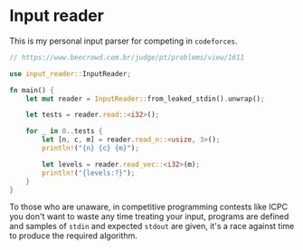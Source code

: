 # Input reader

This is my personal input parser for competing in `codeforces`.

```rust
// https://www.beecrowd.com.br/judge/pt/problems/view/1611

use input_reader::InputReader;

fn main() {
    let mut reader = InputReader::from_leaked_stdin().unwrap();

    let tests = reader.read::<i32>();

    for _ in 0..tests {
        let [n, c, m] = reader.read_n::<usize, 3>();
        println!("{n} {c} {m}");

        let levels = reader.read_vec::<i32>(m);
        println!("{levels:?}");
    }
}
```

To those who are unaware, in competitive programming contests like ICPC you don't want to waste any time treating your input, programs are defined and samples of `stdin` and expected `stdout` are given, it's a race against time to produce the required algorithm.
